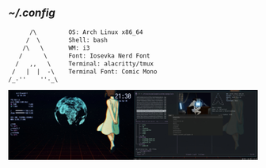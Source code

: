## *~/.config*
```
      /\         OS: Arch Linux x86_64
     /  \        Shell: bash
    /\   \       WM: i3
   /      \      Font: Iosevka Nerd Font
  /   ,,   \     Terminal: alacritty/tmux
 /   |  |  -\    Terminal Font: Comic Mono
/_-''    ''-_\    
```
![Screenshot](screenshot.jpg)
